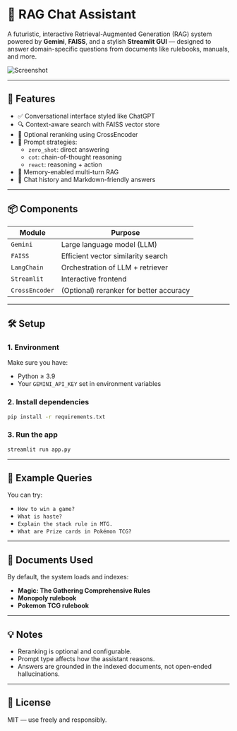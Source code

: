 # 🤖 RAG Chat Assistant

A futuristic, interactive Retrieval-Augmented Generation (RAG) system powered by **Gemini**, **FAISS**, and a stylish **Streamlit GUI** — designed to answer domain-specific questions from documents like rulebooks, manuals, and more.

![Screenshot](./imgaes/ui.jpg)

---

## 🚀 Features

- ✅ Conversational interface styled like ChatGPT
- 🔍 Context-aware search with FAISS vector store
- 🧠 Optional reranking using CrossEncoder
- 🎯 Prompt strategies:
  - `zero_shot`: direct answering
  - `cot`: chain-of-thought reasoning
  - `react`: reasoning + action
- 🧾 Memory-enabled multi-turn RAG
- 📜 Chat history and Markdown-friendly answers

---

## 📦 Components

| Module         | Purpose                                |
|----------------|----------------------------------------|
| `Gemini`       | Large language model (LLM)             |
| `FAISS`        | Efficient vector similarity search     |
| `LangChain`    | Orchestration of LLM + retriever       |
| `Streamlit`    | Interactive frontend                   |
| `CrossEncoder` | (Optional) reranker for better accuracy|

---

## 🛠️ Setup

### 1. Environment
Make sure you have:
- Python ≥ 3.9
- Your `GEMINI_API_KEY` set in environment variables

### 2. Install dependencies
```bash
pip install -r requirements.txt
```

### 3. Run the app
```bash
streamlit run app.py
```

---

## 🧪 Example Queries

You can try:

- `How to win a game?`
- `What is haste?`
- `Explain the stack rule in MTG.`
- `What are Prize cards in Pokémon TCG?`

---

## 📄 Documents Used

By default, the system loads and indexes:
- **Magic: The Gathering Comprehensive Rules**
- **Monopoly rulebook**
- **Pokemon TCG rulebook**

---

## 💡 Notes

- Reranking is optional and configurable.
- Prompt type affects how the assistant reasons.
- Answers are grounded in the indexed documents, not open-ended hallucinations.

---


## 🧾 License

MIT — use freely and responsibly.
